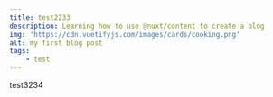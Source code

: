 ```yaml
---
title: test2233
description: Learning how to use @nuxt/content to create a blog
img: 'https://cdn.vuetifyjs.com/images/cards/cooking.png'
alt: my first blog post
tags: 
    - test
---
```

test3234